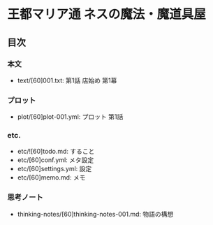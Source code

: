 # 王都マリア通 ネスの魔法・魔道具屋
## 目次
### 本文
- text/[60]001.txt: 第1話 店始め 第1幕

### プロット
- plot/[60]plot-001.yml: プロット 第1話

### etc.
- etc/![60]todo.md:     すること
- etc/[60]conf.yml:     メタ設定
- etc/[60]settings.yml: 設定
- etc/[60]memo.md:      メモ

### 思考ノート
- thinking-notes/[60]thinking-notes-001.md: 物語の構想
